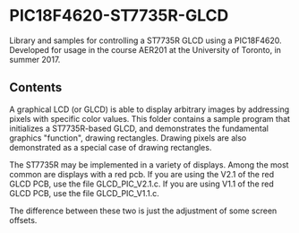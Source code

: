 # PIC18F4620-ST7735R-GLCD
Library and samples for controlling a ST7735R GLCD using a PIC18F4620. Developed for usage in the course AER201 at the University of Toronto, in summer 2017.

## Contents
A graphical LCD (or GLCD) is able to display arbitrary images by addressing pixels with specific
color values. This folder contains a sample program that initializes a ST7735R-based GLCD, and demonstrates the 
fundamental graphics "function", drawing rectangles. Drawing pixels are also demonstrated as a 
special case of drawing rectangles.

The ST7735R may be implemented in a variety of displays. Among the most common are displays with a red pcb.
If you are using the V2.1 of the red GLCD PCB, use the file GLCD_PIC_V2.1.c. 
If you are using V1.1 of the red GLCD PCB, use the file GLCD_PIC_V1.1.c.

The difference between these two is just the adjustment of some screen offsets.